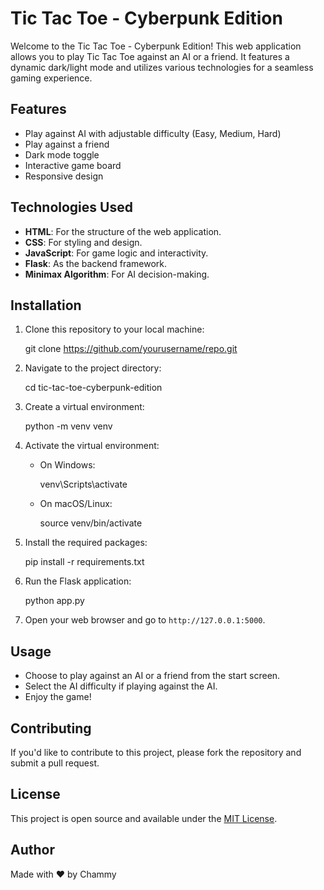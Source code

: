 # Tic Tac Toe - Cyberpunk Edition

Welcome to the Tic Tac Toe - Cyberpunk Edition! This web application allows you to play Tic Tac Toe against an AI or a friend. It features a dynamic dark/light mode and utilizes various technologies for a seamless gaming experience.

## Features

- Play against AI with adjustable difficulty (Easy, Medium, Hard)
- Play against a friend
- Dark mode toggle
- Interactive game board
- Responsive design

## Technologies Used

- **HTML**: For the structure of the web application.
- **CSS**: For styling and design.
- **JavaScript**: For game logic and interactivity.
- **Flask**: As the backend framework.
- **Minimax Algorithm**: For AI decision-making.

## Installation

1. Clone this repository to your local machine:
   
   git clone https://github.com/yourusername/repo.git
   

2. Navigate to the project directory:
   
   cd tic-tac-toe-cyberpunk-edition
   

3. Create a virtual environment:
   
   python -m venv venv
   

4. Activate the virtual environment:
   - On Windows:
    
     venv\Scripts\activate
    
   - On macOS/Linux:
    
     source venv/bin/activate
    
5. Install the required packages:
   
   pip install -r requirements.txt
   

6. Run the Flask application:
   
   python app.py
   

7. Open your web browser and go to `http://127.0.0.1:5000`.

## Usage

- Choose to play against an AI or a friend from the start screen.
- Select the AI difficulty if playing against the AI.
- Enjoy the game!

## Contributing

If you'd like to contribute to this project, please fork the repository and submit a pull request.

## License

This project is open source and available under the [MIT License](LICENSE).

## Author

Made with ❤️ by Chammy
